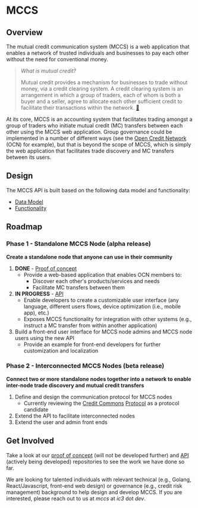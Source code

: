 # MCCS

## Overview

The mutual credit communication system (MCCS) is a web application that enables a network of trusted individuals and businesses to pay each other without the need for conventional money. 

> _What is mutual credit?_
> 
> Mutual credit provides a mechanism for businesses to trade without money, via a credit clearing system. A credit clearing system is an arrangement in which a group of traders, each of whom is both a buyer and a seller, agree to allocate each other sufficient credit to facilitate their transactions within the network. [🔗](https://open.coop/collaborate/mutual-credit/)

At its core, MCCS is an accounting system that facilitates trading amongst a group of traders who initiate mutual credit (MC) transfers between each other using the MCCS web application. Group governance could be implemented in a number of different ways (see the [Open Credit Network](https://opencredit.network) (OCN) for example), but that is beyond the scope of MCCS, which is simply the web application that facilitates trade discovery and MC transfers between its users.

## Design

The MCCS API is built based on the following data model and functionality:

- [Data Model](alpha-data-model.md)
- [Functionality](alpha-functionality.md)

## Roadmap

### Phase 1 - Standalone MCCS Node (alpha release)

**Create a standalone node that anyone can use in their community**

1. **DONE** - [Proof of concept](https://github.com/ic3network/mccs-alpha)
    - Provide a web-based application that enables OCN members to:
        - Discover each other's products/services and needs
        - Facilitate MC transfers between them
2. **IN PROGRESS** - [API](https://github.com/ic3network/mccs-alpha-api)
    - Enable developers to create a customizable user interface (any language, different users flows, device optimization (i.e., mobile app), etc.)
    - Exposes MCCS functionality for integration with other systems (e.g., instruct a MC transfer from within another application)
3. Build a front-end user interface for MCCS node admins and MCCS node users using the new API
    - Provide an example for front-end developers for further customization and localization

### Phase 2 - Interconnected MCCS Nodes (beta release)

**Connect two or more standalone nodes together into a network to enable inter-node trade discovery and mutual credit transfers**

1. Define and design the communication protocol for MCCS nodes
    - Currently reviewing the [Credit Commons](https://www.creditcommons.net/) [Protocol](https://gitlab.com/credit-commons-software-stack/credit-commons-microservices) as a protocol candidate
2. Extend the API to facilitate interconnected nodes
3. Extend the user and admin front ends

## Get Involved

Take a look at our [proof of concept](https://github.com/ic3network/mccs-alpha) (will not be developed further) and [API](https://github.com/ic3network/mccs-alpha-api) (actively being developed) repositories to see the work we have done so far.

We are looking for talented individuals with relevant technical (e.g., Golang, React/Javascript, front-end web design) or governance (e.g., credit risk management) background to help design and develop MCCS. If you are interested, please reach out to us at _mccs_ at _ic3_ dot _dev_.
